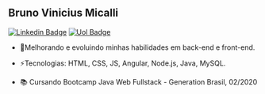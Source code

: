 ## Bruno Vinicius Micalli

[![Linkedin Badge](https://img.shields.io/badge/-BrunoMicalli-blue?style=flat-square&logo=Linkedin&logoColor=white&link=https://www.linkedin.com/in/brunomicalli/)](https://www.linkedin.com/in/brunomicalli/)
[![Uol Badge](https://img.shields.io/badge/-bruno.micalli@uol.com.br-c14438?style=flat-square&logo=Mail.Ru&logoColor=white&link=mailto:bruno.micalli@uol.com.br)](mailto:bruno.micalli@uol.com.br)

- 🌱Melhorando e evoluindo minhas habilidades em back-end e front-end.

- ⚡Tecnologias: HTML, CSS, JS, Angular, Node.js, Java, MySQL.

- 📚 Cursando Bootcamp Java Web Fullstack - Generation Brasil, 02/2020

 
